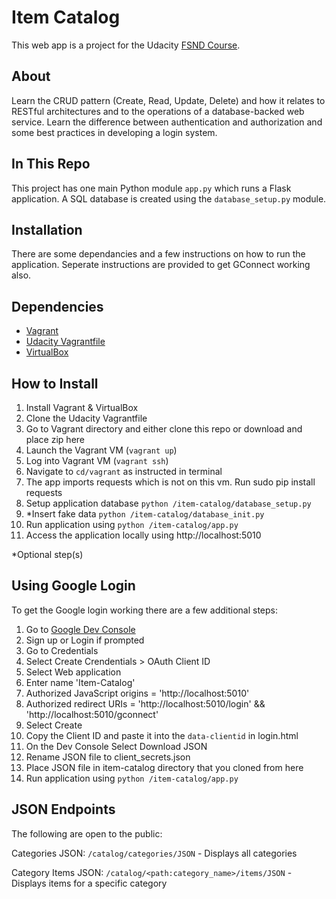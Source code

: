 # Item Catalog
This web app is a project for the Udacity [FSND Course](https://www.udacity.com/course/full-stack-web-developer-nanodegree--nd004).

## About
Learn the CRUD pattern (Create, Read, Update, Delete) and how it relates to RESTful architectures and to the operations of a database-backed web service. Learn the difference between authentication and authorization and some best practices in developing a login system.

## In This Repo
This project has one main Python module `app.py` which runs a Flask application. A SQL database is created using the `database_setup.py` module.



## Installation
There are some dependancies and a few instructions on how to run the application.
Seperate instructions are provided to get GConnect working also.

## Dependencies
- [Vagrant](https://www.vagrantup.com/)
- [Udacity Vagrantfile](https://github.com/udacity/fullstack-nanodegree-vm)
- [VirtualBox](https://www.virtualbox.org/wiki/Downloads)

## How to Install
1. Install Vagrant & VirtualBox
2. Clone the Udacity Vagrantfile
3. Go to Vagrant directory and either clone this repo or download and place zip here
3. Launch the Vagrant VM (`vagrant up`)
4. Log into Vagrant VM (`vagrant ssh`)
5. Navigate to `cd/vagrant` as instructed in terminal
6. The app imports requests which is not on this vm. Run sudo pip install requests
7. Setup application database `python /item-catalog/database_setup.py`
8. *Insert fake data `python /item-catalog/database_init.py`
9. Run application using `python /item-catalog/app.py`
10. Access the application locally using http://localhost:5010

*Optional step(s)

## Using Google Login
To get the Google login working there are a few additional steps:

1. Go to [Google Dev Console](https://console.developers.google.com)
2. Sign up or Login if prompted
3. Go to Credentials
4. Select Create Crendentials > OAuth Client ID
5. Select Web application
6. Enter name 'Item-Catalog'
7. Authorized JavaScript origins = 'http://localhost:5010'
8. Authorized redirect URIs = 'http://localhost:5010/login' && 'http://localhost:5010/gconnect'
9. Select Create
10. Copy the Client ID and paste it into the `data-clientid` in login.html
11. On the Dev Console Select Download JSON
12. Rename JSON file to client_secrets.json
13. Place JSON file in item-catalog directory that you cloned from here
14. Run application using `python /item-catalog/app.py`

## JSON Endpoints
The following are open to the public:


Categories JSON: `/catalog/categories/JSON`
    - Displays all categories

Category Items JSON: `/catalog/<path:category_name>/items/JSON`
    - Displays items for a specific category

